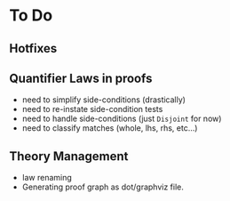 # To Do

## Hotfixes

## Quantifier Laws in proofs

* need to simplify side-conditions (drastically)
* need to re-instate side-condition tests
* need to handle side-conditions (just `Disjoint` for now)
* need to classify matches (whole, lhs, rhs, etc...)

## Theory Management

* law renaming
* Generating proof graph as dot/graphviz file.
